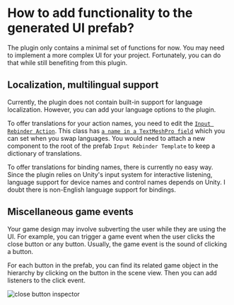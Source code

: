 # How to add functionality to the generated UI prefab?
The plugin only contains a minimal set of functions for now. You may need to implement a more complex UI for your project. Fortunately, you can do that while still benefiting from this plugin.

## Localization, multilingual support
Currently, the plugin does not contain built-in support for language localization. However, you can add your language options to the plugin.

To offer translations for your action names, you need to edit the [`Input Rebinder Action`](../api/InputRebinder.Runtime.InputRebinderAction.yml). This class has [`a name in a TextMeshPro field`](../api/InputRebinder.Runtime.InputRebinderAction.yml#InputRebinder_Runtime_InputRebinderAction_ActionName) which you can set when you swap languages. You would need to attach a new component to the root of the prefab `Input Rebinder Template` to keep a dictionary of translations.

To offer translations for binding names, there is currently no easy way. Since the plugin relies on Unity's input system for interactive listening, language support for device names and control names depends on Unity. I doubt there is non-English language support for bindings.

## Miscellaneous game events
Your game design may involve subverting the user while they are using the UI. For example, you can trigger a game event when the user clicks the close button or any button. Usually, the game event is the sound of clicking a button.

For each button in the prefab, you can find its related game object in the hierarchy by clicking on the button in the scene view. Then you can add listeners to the click event.

![close button inspector](../resources/close_button.png)